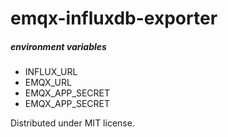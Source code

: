 # emqx-influxdb-exporter

##### environment variables
- INFLUX_URL
- EMQX_URL
- EMQX_APP_SECRET
- EMQX_APP_SECRET

Distributed under MIT license.
